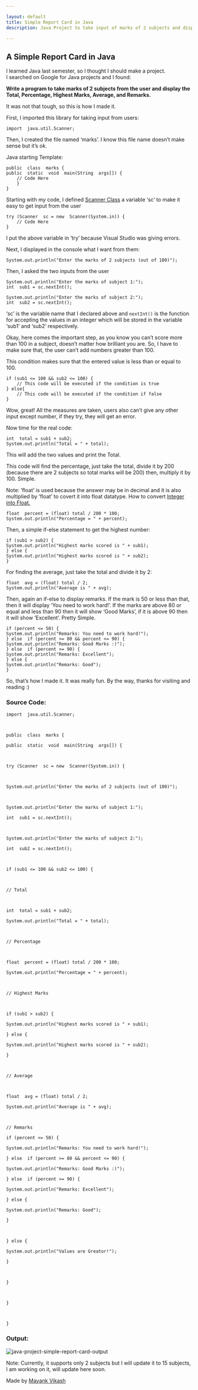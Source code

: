 ```yaml
---

layout: default
title: Simple Report Card in Java
description: Java Project to take input of marks of 2 subjects and display Total, Percentage, Highest Marks, Average, and Remarks.

---
```


## A Simple Report Card in Java

I learned Java last semester, so I thought I should make a project.  
I searched on Google for Java projects and I found:

**Write a program to take marks of 2 subjects from the user and display the Total, Percentage, Highest Marks, Average, and Remarks.**

It was not that tough, so this is how I made it.

First, I imported this library for taking input from users:

```
import  java.util.Scanner;

```

Then, I created the file named ‘marks’. I know this file name doesn’t make sense but it’s ok.

Java starting Template:

```
public  class  marks {
public  static  void  main(String  args[]) { 
    // Code Here
    }
}

```

Starting with my code, I defined  [Scanner Class](https://www.blogger.com/blog/post/edit/3573381709710223752/1123423921591123313#)  a variable ‘sc’ to make it easy to get input from the user

```
try (Scanner  sc = new  Scanner(System.in)) {
	// Code Here
}

```

I put the above variable in ‘try’ because Visual Studio was giving errors.

Next, I displayed in the console what I want from them:

```
System.out.println("Enter the marks of 2 subjects (out of 100)");

```

Then, I asked the two inputs from the user

```
System.out.println("Enter the marks of subject 1:");  
int  sub1 = sc.nextInt();

System.out.println("Enter the marks of subject 2:");
int  sub2 = sc.nextInt();

```

‘sc’ is the variable name that I declared above and  `nextInt()`  is the function for accepting the values in an integer which will be stored in the variable ‘sub1’ and ‘sub2’ respectively.

Okay, here comes the important step, as you know you can’t score more than 100 in a subject, doesn’t matter how brilliant you are. So, I have to make sure that, the user can’t add numbers greater than 100.

This condition makes sure that the entered value is less than or equal to 100.

```
if (sub1 <= 100 && sub2 <= 100) {
    // This code will be executed if the condition is true
} else{
    // This code will be executed if the condition if false
}

```

Wow, great! All the measures are taken, users also can’t give any other input except number, if they try, they will get an error.

Now time for the real code:

```
int  total = sub1 + sub2;
System.out.println("Total = " + total);

```

This will add the two values and print the Total.

This code will find the percentage, just take the total, divide it by 200 (because there are 2 subjects so total marks will be 200) then, multiply it by 100. Simple.

Note: ‘float’ is used because the answer may be in decimal and it is also multiplied by ‘float’ to covert it into float datatype. How to convert  [Integer into Float.](https://www.blogger.com/blog/post/edit/3573381709710223752/1123423921591123313#)

```
float  percent = (float) total / 200 * 100;
System.out.println("Percentage = " + percent);

```

Then, a simple if-else statement to get the highest number:

```
if (sub1 > sub2) {
System.out.println("Highest marks scored is " + sub1);
} else {
System.out.println("Highest marks scored is " + sub2);
}

```

For finding the average, just take the total and divide it by 2:

```
float  avg = (float) total / 2;
System.out.println("Average is " + avg);

```

Then, again an if-else to display remarks. If the mark is 50 or less than that, then it will display ‘You need to work hard!’. If the marks are above 80 or equal and less than 90 then it will show ‘Good Marks’, if it is above 90 then it will show ‘Excellent’. Pretty Simple.

```
if (percent <= 50) {
System.out.println("Remarks: You need to work hard!");
} else  if (percent >= 80 && percent <= 90) {
System.out.println("Remarks: Good Marks :)");
} else  if (percent >= 90) {
System.out.println("Remarks: Excellent");
} else {
System.out.println("Remarks: Good");
}

```

So, that’s how I made it. It was really fun. By the way, thanks for visiting and reading :)

### Source Code:

```
import  java.util.Scanner;

  

public  class  marks {

public  static  void  main(String  args[]) {

  

try (Scanner  sc = new  Scanner(System.in)) {

  

System.out.println("Enter the marks of 2 subjects (out of 100)");

  

System.out.println("Enter the marks of subject 1:");

int  sub1 = sc.nextInt();

  

System.out.println("Enter the marks of subject 2:");

int  sub2 = sc.nextInt();

  

if (sub1 <= 100 && sub2 <= 100) {

  

// Total

  

int  total = sub1 + sub2;

System.out.println("Total = " + total);

  

// Percentage

  

float  percent = (float) total / 200 * 100;

System.out.println("Percentage = " + percent);

  

// Highest Marks

  

if (sub1 > sub2) {

System.out.println("Highest marks scored is " + sub1);

} else {

System.out.println("Highest marks scored is " + sub2);

}

  

// Average

  

float  avg = (float) total / 2;

System.out.println("Average is " + avg);

  

// Remarks

if (percent <= 50) {

System.out.println("Remarks: You need to work hard!");

} else  if (percent >= 80 && percent <= 90) {

System.out.println("Remarks: Good Marks :)");

} else  if (percent >= 90) {

System.out.println("Remarks: Excellent");

} else {

System.out.println("Remarks: Good");

}

  

} else {

System.out.println("Values are Greator!");

}

  

}

  

}

  

}

```

### Output:  
![java-project-simple-report-card-output](https://blogger.googleusercontent.com/img/a/AVvXsEixfYXxVm0gV3VqAYWBnwnczcyyAtf9bd51h7VSmhlwV0anGdBp6NfC5k5wothsN1EXmyhN1m4gh6Jqx36GTJFp_j6jX0lbbriHyTrsbiduug1kqlyDkJ8sPf-hBKIZR-VggoLZ_lmqNJj9Vs7XbSgpY4uyg9Jp1DqJ2nhJXmhlO-hx47dPSH5eyw6s)

Note: Currently, it supports only 2 subjects but I will update it to 15 subjects, I am working on it, will update here soon.

Made by  [Mayank Vikash](https://mayankvikash.ml/)
